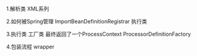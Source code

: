 1.解析类
XML系列

2.如何被Spring管理
ImportBeanDefinitionRegistrar
执行类

3.执行类
工厂类 最终返回了一个ProcessContext
ProcessorDefinitionFactory

4.包装流程
wrapper